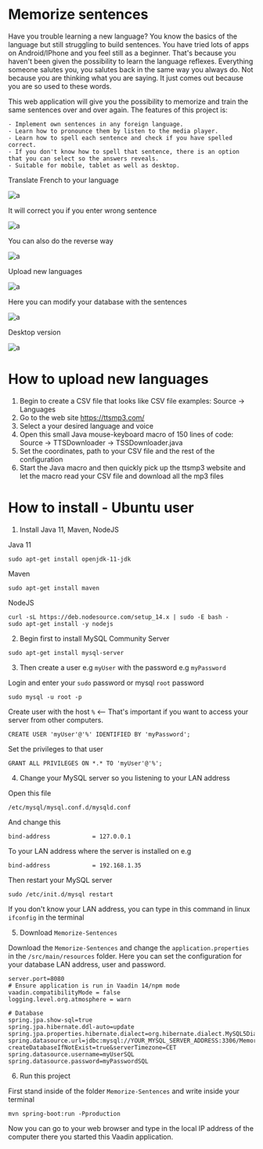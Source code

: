 # Memorize sentences

Have you trouble learning a new language? You know the basics of the language but still struggling to build sentences.
You have tried lots of apps on Android/IPhone and you feel still as a beginner. That's because you haven't been given the 
possibility to learn the language reflexes. Everything someone salutes you, you salutes back in the same way you always do.
Not because you are thinking what you are saying. It just comes out because you are so used to these words. 

This web application will give you the possibility to memorize and train the same sentences over and over again. 
The features of this project is:

    - Implement own sentences in any foreign language.
    - Learn how to pronounce them by listen to the media player.
    - Learn how to spell each sentence and check if you have spelled correct.
    - If you don't know how to spell that sentence, there is an option that you can select so the answers reveals.
    - Suitable for mobile, tablet as well as desktop. 

Translate French to your language 

![a](https://raw.githubusercontent.com/DanielMartensson/Learn-French/main/Pictures/Picture%201.png)

It will correct you if you enter wrong sentence

![a](https://raw.githubusercontent.com/DanielMartensson/Learn-French/main/Pictures/Picture%202.png)

You can also do the reverse way

![a](https://raw.githubusercontent.com/DanielMartensson/Learn-French/main/Pictures/Picture%203.png)

Upload new languages

![a](https://raw.githubusercontent.com/DanielMartensson/Learn-French/main/Pictures/Picture%204.png)

Here you can modify your database with the sentences

![a](https://raw.githubusercontent.com/DanielMartensson/Learn-French/main/Pictures/Picture%205.png)

Desktop version

![a](https://raw.githubusercontent.com/DanielMartensson/Learn-French/main/Pictures/Picture%206.png)

# How to upload new languages

1. Begin to create a CSV file that looks like CSV file examples: Source -> Languages
2. Go to the web site https://ttsmp3.com/ 
3. Select a your desired language and voice
4. Open this small Java mouse-keyboard macro of 150 lines of code: Source -> TTSDownloader -> TSSDownloader.java
5. Set the coordinates, path to your CSV file and the rest of the configuration
6. Start the Java macro and then quickly pick up the ttsmp3 website and let the macro read your CSV file and download all the mp3 files

# How to install - Ubuntu user

1. Install Java 11, Maven, NodeJS

Java 11
```
sudo apt-get install openjdk-11-jdk
```

Maven
```
sudo apt-get install maven
```

NodeJS
```
curl -sL https://deb.nodesource.com/setup_14.x | sudo -E bash -
sudo apt-get install -y nodejs
```

2. Begin first to install MySQL Community Server

```
sudo apt-get install mysql-server
```

3. Then create a user e.g `myUser` with the password e.g `myPassword`

Login and enter your `sudo` password or mysql `root` password
```
sudo mysql -u root -p
```

Create user with the host `%` <-- That's important if you want to access your server from other computers.
```
CREATE USER 'myUser'@'%' IDENTIFIED BY 'myPassword';
```

Set the privileges to that user
```
GRANT ALL PRIVILEGES ON *.* TO 'myUser'@'%';
```

4. Change your MySQL server so you listening to your LAN address

Open this file
```
/etc/mysql/mysql.conf.d/mysqld.conf
```

And change this
```
bind-address            = 127.0.0.1
```

To your LAN address where the server is installed on e.g
```
bind-address            = 192.168.1.35
```

Then restart your MySQL server
```
sudo /etc/init.d/mysql restart
```

If you don't know your LAN address, you can type in this command in linux `ifconfig` in the terminal

5. Download `Memorize-Sentences`

Download the `Memorize-Sentences` and change the `application.properties` in the `/src/main/resources` folder.
Here you can set the configuration for your database LAN address, user and password.

```
server.port=8080
# Ensure application is run in Vaadin 14/npm mode
vaadin.compatibilityMode = false
logging.level.org.atmosphere = warn

# Database
spring.jpa.show-sql=true
spring.jpa.hibernate.ddl-auto=update
spring.jpa.properties.hibernate.dialect=org.hibernate.dialect.MySQL5Dialect
spring.datasource.url=jdbc:mysql://YOUR_MYSQL_SERVER_ADDRESS:3306/MemorizeSentences?createDatabaseIfNotExist=true&serverTimezone=CET
spring.datasource.username=myUserSQL
spring.datasource.password=myPasswordSQL
```

6. Run this project

First stand inside of the folder `Memorize-Sentences` and write inside your terminal
```
mvn spring-boot:run -Pproduction
```

Now you can go to your web browser and type in the local IP address of the computer there you started this Vaadin application.
